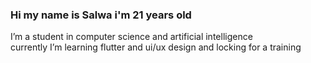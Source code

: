 ### Hi my name is Salwa i'm 21 years old
I’m a student in computer science and artificial intelligence
<br>
 currently I’m learning flutter and ui/ux design and locking for a training
<!--
**Salwaelzanaty/Salwaelzanaty** is a ✨ _special_ ✨ repository because its `README.md` (this file) appears on your GitHub profile.

Here are some ideas to get you started:

- 🔭 I’m currently working on ...
- 🌱 I’m currently learning ...
- 👯 I’m looking to collaborate on ...
- 🤔 I’m looking for help with ...
- 💬 Ask me about ...
- 📫 How to reach me: ...
- 😄 Pronouns: ...
- ⚡ Fun fact: ...
-->
